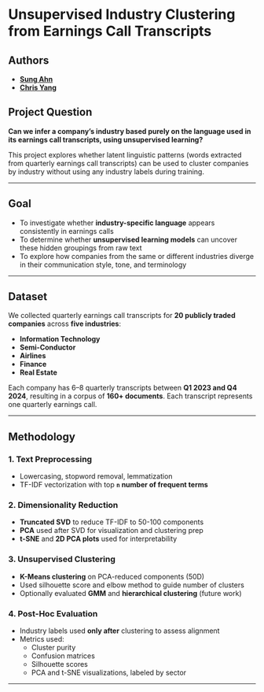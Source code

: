 # Unsupervised Industry Clustering from Earnings Call Transcripts

## Authors
- **[Sung Ahn](https://github.com/sahn1998)**
- **[Chris Yang](https://github.com/ChristufaY)**

## Project Question
**Can we infer a company’s industry based purely on the language used in its earnings call transcripts, using unsupervised learning?**

This project explores whether latent linguistic patterns (words extracted from quarterly earnings call transcripts) can be used to cluster companies by industry without using any industry labels during training.

---

## Goal
- To investigate whether **industry-specific language** appears consistently in earnings calls
- To determine whether **unsupervised learning models** can uncover these hidden groupings from raw text
- To explore how companies from the same or different industries diverge in their communication style, tone, and terminology

---

## Dataset
We collected quarterly earnings call transcripts for **20 publicly traded companies** across **five industries**:
- **Information Technology**
- **Semi-Conductor**
- **Airlines**
- **Finance**
- **Real Estate**

Each company has 6–8 quarterly transcripts between **Q1 2023 and Q4 2024**, resulting in a corpus of **160+ documents**. Each transcript represents one quarterly earnings call.

---

## Methodology

### 1. Text Preprocessing
- Lowercasing, stopword removal, lemmatization
- TF-IDF vectorization with top **`n` number of frequent terms**

### 2. Dimensionality Reduction
- **Truncated SVD** to reduce TF-IDF to 50-100 components
- **PCA** used after SVD for visualization and clustering prep
- **t-SNE** and **2D PCA plots** used for interpretability

### 3. Unsupervised Clustering
- **K-Means clustering** on PCA-reduced components (50D)
- Used silhouette score and elbow method to guide number of clusters
- Optionally evaluated **GMM** and **hierarchical clustering** (future work)

### 4. Post-Hoc Evaluation
- Industry labels used **only after** clustering to assess alignment
- Metrics used:
  - Cluster purity
  - Confusion matrices
  - Silhouette scores
  - PCA and t-SNE visualizations, labeled by sector

---
